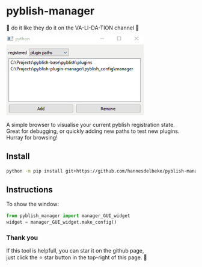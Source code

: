 # pyblish-manager
🎵 do it like they do it on the VA-LI-DA-TION channel 🎵

![gif of the tool in action](pyblish_manager_demo.gif)

A simple browser to visualise your current pyblish registration state.  
Great for debugging, or quickly adding new paths to test new plugins.   
Hurray for browsing!

## Install
```bash
python -m pip install git+https://github.com/hannesdelbeke/pyblish-manager
```

## Instructions
To show the window:
```python
from pyblish_manager import manager_GUI_widget
widget = manager_GUI_widget.make_config()
```

### Thank you
If this tool is helpfull, you can star it on the github page,  
just click the ⭐ star button in the top-right of this page. 🙏
